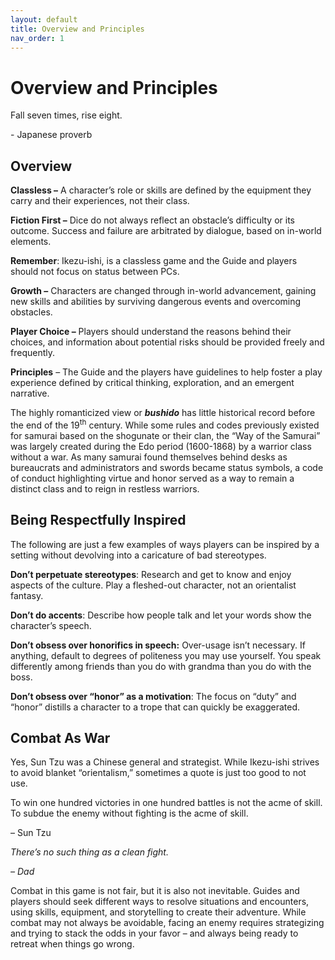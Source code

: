 ```yaml
---
layout: default
title: Overview and Principles
nav_order: 1
---
```


# Overview and Principles

Fall seven times, rise eight.

\- Japanese proverb

## Overview

**Classless –** A character’s role or skills are defined by the equipment they carry and their experiences, not their class.

**Fiction First –** Dice do not always reflect an obstacle’s difficulty or its outcome. Success and failure are arbitrated by dialogue, based on in-world elements.

**Remember**: Ikezu-ishi, is a classless game and the Guide and players should not focus on status between PCs.

**Growth –** Characters are changed through in-world advancement, gaining new skills and abilities by surviving dangerous events and overcoming obstacles.

**Player Choice –** Players should understand the reasons behind their choices, and information about potential risks should be provided freely and frequently.

**Principles** – The Guide and the players have guidelines to help foster a play experience defined by critical thinking, exploration, and an emergent narrative.

The highly romanticized view or ***bushido*** has little historical record before the end of the 19<sup>th</sup> century. While some rules and codes previously existed for samurai based on the shogunate or their clan, the “Way of the Samurai” was largely created during the Edo period (1600-1868) by a warrior class without a war. As many samurai found themselves behind desks as bureaucrats and administrators and swords became status symbols, a code of conduct highlighting virtue and honor served as a way to remain a distinct class and to reign in restless warriors.

## Being Respectfully Inspired

The following are just a few examples of ways players can be inspired by a setting without devolving into a caricature of bad stereotypes.

**Don’t perpetuate stereotypes**: Research and get to know and enjoy aspects of the culture. Play a fleshed-out character, not an orientalist fantasy.

**Don’t do accents**: Describe how people talk and let your words show the character’s speech.

**Don’t obsess over honorifics in speech:** Over-usage isn’t necessary. If anything, default to degrees of politeness you may use yourself. You speak differently among friends than you do with grandma than you do with the boss.

**Don’t obsess over “honor” as a motivation**: The focus on “duty” and “honor” distills a character to a trope that can quickly be exaggerated.

## Combat As War

Yes, Sun Tzu was a Chinese general and strategist. While Ikezu-ishi strives to avoid blanket “orientalism,” sometimes a quote is just too good to not use.

To win one hundred victories in one hundred battles is not the acme of skill. To subdue the enemy without fighting is the acme of skill.

– Sun Tzu

*There’s no such thing as a clean fight.*

*– Dad*

Combat in this game is not fair, but it is also not inevitable. Guides and players should seek different ways to resolve situations and encounters, using skills, equipment, and storytelling to create their adventure. While combat may not always be avoidable, facing an enemy requires strategizing and trying to stack the odds in your favor – and always being ready to retreat when things go wrong.

